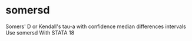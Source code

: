 # somersd
Somers' D or Kendall's tau-a with confidence median differences intervals Use somersd With STATA 18
